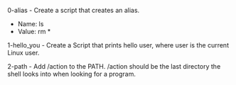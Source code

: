 0-alias - Create a script that creates an alias.
* Name: ls
* Value: rm *

1-hello_you - Create a Script that prints hello user, where user is the current Linux user.

2-path - Add /action to the PATH. /action should be the last directory the shell looks into when looking for a program.
